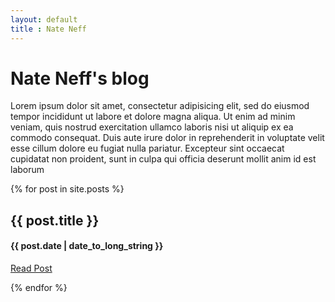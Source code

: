 ```yaml
---
layout: default
title : Nate Neff
---
```


# Nate Neff\'s blog

Lorem ipsum dolor sit amet, consectetur adipisicing elit, sed do eiusmod
tempor incididunt ut labore et dolore magna aliqua. Ut enim ad minim
veniam, quis nostrud exercitation ullamco laboris nisi ut aliquip ex ea
commodo consequat. Duis aute irure dolor in reprehenderit in voluptate
velit esse cillum dolore eu fugiat nulla pariatur. Excepteur sint occaecat
cupidatat non proident, sunt in culpa qui officia deserunt mollit anim id
est laborum 

{% for post in site.posts %}
<div>
    <h2>{{ post.title }}</h2>
    <h4>{{ post.date | date_to_long_string }}</h4>
    <p>
        <a href="{{ post.url }}">Read Post</a>
    </p>
</div>
{% endfor %}
